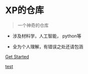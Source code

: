 <!-- _coverpage.md -->

# XP的仓库

> 一个神奇的仓库

- 涉及材料学，人工智能， python等

- 全为个人理解，有错误之处还请包涵



[Get Started](/README.md)

[test](./1.md)

